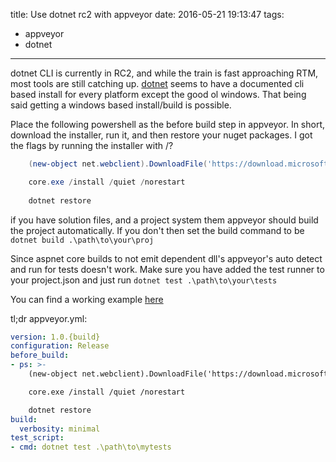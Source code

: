 title: Use dotnet rc2 with appveyor
date: 2016-05-21 19:13:47
tags:
  - appveyor
  - dotnet
---

dotnet CLI is currently in RC2, and while the train is fast approaching RTM, most tools are still catching up. [dotnet](dot.net) seems to have a documented cli based install for every platform except the good ol windows. That being said getting a windows based install/build is possible.
<!-- more -->

Place the following powershell as the before build step in appveyor. In short, download the installer, run it, and then restore your nuget packages. I got the flags by running the installer with /?

```powershell
    (new-object net.webclient).DownloadFile('https://download.microsoft.com/download/4/6/1/46116DFF-29F9-4FF8-94BF-F9BE05BE263B/packages/DotNetCore.1.0.0.RC2-SDK.Preview1-x64.exe','core.exe')

    core.exe /install /quiet /norestart
    
    dotnet restore


```

if you have solution files, and a project system them appveyor should build the project automatically. If you don't then set the build command to be `dotnet build .\path\to\your\proj`

Since aspnet core builds to not emit dependent dll's appveyor's auto detect and run for tests doesn't work. Make sure you have added the test runner to your project.json and just run `dotnet test .\path\to\your\tests`

You can find a working example [here](https://github.com/tparnell8/shodan.net) 

tl;dr appveyor.yml:

```yml
version: 1.0.{build}
configuration: Release
before_build:
- ps: >-
    (new-object net.webclient).DownloadFile('https://download.microsoft.com/download/4/6/1/46116DFF-29F9-4FF8-94BF-F9BE05BE263B/packages/DotNetCore.1.0.0.RC2-SDK.Preview1-x64.exe','core.exe')

    core.exe /install /quiet /norestart

    dotnet restore
build:
  verbosity: minimal
test_script:
- cmd: dotnet test .\path\to\mytests

```